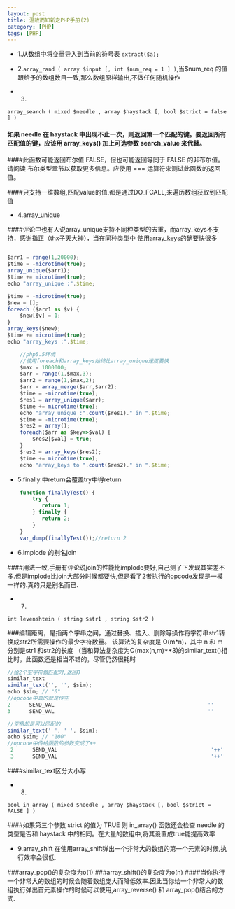 ```yaml
---
layout: post
title: 温故而知新之PHP手册(2)
category: [PHP]
tags: [PHP]
---
```


* 1.从数组中将变量导入到当前的符号表
```extract($a);```

* 2.```array_rand ( array $input [, int $num_req = 1 ] )```,当$num_req 的值跟给予的数组数目一致,那么数组原样输出,不做任何随机操作

* 3.
```array_search ( mixed $needle , array $haystack [, bool $strict = false ] )```

#### 如果 needle 在 haystack 中出现不止一次，则返回第一个匹配的键。要返回所有匹配值的键，应该用 array_keys() 加上可选参数 search_value 来代替。

####此函数可能返回布尔值 FALSE，但也可能返回等同于 FALSE 的非布尔值。请阅读 布尔类型章节以获取更多信息。应使用 === 运算符来测试此函数的返回值。

####只支持一维数组,匹配value的值,都是通过DO_FCALL,来遍历数组获取到匹配值

* 4.array_unique

####评论中也有人说array_unique支持不同种类型的去重，而array_keys不支持，感谢指正（thx子天大神），当在同种类型中
使用array_keys的确要快很多

```js

$arr1 = range(1,20000);
$time = -microtime(true); 
array_unique($arr1);
$time += microtime(true); 
echo "array_unique :".$time;  

$time = -microtime(true); 
$new = [];
foreach ($arr1 as $v) {
	$new[$v] = 1;
}
array_keys($new);
$time += microtime(true); 
echo "array_keys :".$time;  

```

```js
	//php5.5环境
	//使用foreach和array_keys始终比array_unique速度要快 
	$max = 1000000; 
    $arr = range(1,$max,3); 
    $arr2 = range(1,$max,2); 
    $arr = array_merge($arr,$arr2); 
    $time = -microtime(true); 
    $res1 = array_unique($arr); 
    $time += microtime(true); 
    echo "array_unique :".count($res1)." in ".$time;    
    $time = -microtime(true); 
    $res2 = array(); 
    foreach($arr as $key=>$val) {    
        $res2[$val] = true; 
    } 
    $res2 = array_keys($res2); 
    $time += microtime(true); 
    echo "array_keys to ".count($res2)." in ".$time;     
``` 

* 5.finally 中return会覆盖try中得return

```js
	function finallyTest() {
	    try {
	       return 1;
	    } finally {
	       return 2;
	    }
	}	 
	var_dump(finallyTest());//return 2
```

* 6.implode 的别名join

####用法一致,手册有评论说join的性能比implode要好,自己测了下发现其实差不多.但是implode比join大部分时候都要快,但是看了2者执行的opcode发现是一模一样的.真的只是别名而已.

* 7.
```int levenshtein ( string $str1 , string $str2 )```

###编辑距离，是指两个字串之间，通过替换、插入、删除等操作将字符串str1转换成str2所需要操作的最少字符数量。 该算法的复杂度是 O(m*n)，其中 n 和 m 分别是str1 和str2的长度 （当和算法复杂度为O(max(n,m)**3)的similar_text()相比时，此函数还是相当不错的，尽管仍然很耗时

```js
//给2个空字符做匹配时,返回0
similar_text
similar_text('', '', $sim);
echo $sim; // "0"
//opcode中真的就是传空
2      SEND_VAL                                                 ''
3      SEND_VAL                                                 ''

//空格却是可以匹配的
similar_text(' ', ' ', $sim);
echo $sim; // "100"
//opcode中传给函数的参数变成了++
 2      SEND_VAL                                                 '++'
 3      SEND_VAL                                                 '++'
```
####similar_text区分大小写

* 8.
```bool in_array ( mixed $needle , array $haystack [, bool $strict = FALSE ] )```

####如果第三个参数 strict 的值为 TRUE 则 in_array() 函数还会检查 needle 的类型是否和 haystack 中的相同。在大量的数组中,将其设置成true能提高效率

* 9.array_shift 在使用array_shift弹出一个非常大的数组的第一个元素的时候,执行效率会很低.

###array_pop()的复杂度为o(1)
###array_shift()的复杂度为o(n)
####当你执行一个非常大的数组的时候会随着数组庞大而降低效率.因此当你给一个非常大的数组执行弹出首元素操作的时候可以使用,array_reverse() 和 array_pop()结合的方式.




